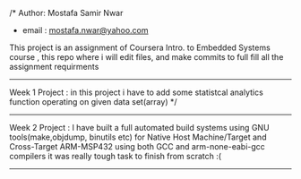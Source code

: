 /*	Author: Mostafa Samir Nwar 
*	email : mostafa.nwar@yahoo.com
	
This project is an assignment of Coursera Intro. to Embedded Systems course 
, this repo where i will edit files, and make commits to full fill 
all the assignment requirments
*******************************************************************
 Week 1  Project :
	in this project i have to add some statistcal analytics function 
	operating on given data set(array)  */
********************************************************************
Week 2 Project : 
	I have built a full automated build systems using GNU tools(make,objdump, binutils etc)
	for Native Host Machine/Target and Cross-Target ARM-MSP432 using both GCC and 
	arm-none-eabi-gcc compilers 
	it was really tough task to finish from scratch :( 
********************************************************************

